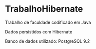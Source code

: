 # TrabalhoHibernate

Trabalho de faculdade codificado em Java

Dados persistidos com Hibernate 

Banco de dados utilizado: PostgreSQL 9.2

